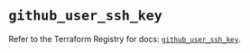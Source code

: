 # `github_user_ssh_key`

Refer to the Terraform Registry for docs: [`github_user_ssh_key`](https://registry.terraform.io/providers/integrations/github/6.0.1/docs/resources/user_ssh_key).
